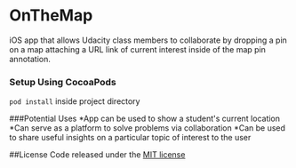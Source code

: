 # OnTheMap
iOS app that allows Udacity class members to collaborate by dropping a pin on a map attaching a URL link of current interest inside of the map pin annotation.

### Setup Using CocoaPods
`pod install` inside project directory

###Potential Uses
*App can be used to show a student's current location
*Can serve as a platform to solve problems via collaboration
*Can be used to share useful insights on a particular topic of interest to the user

##License
Code released under the [MIT license](https://github.com/Marquis103/OnTheMap/blob/master/License)
